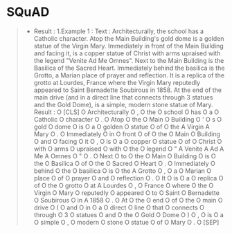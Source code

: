 # SQuAD
>* Result :
> 1.Example 1 :
> Text : Architecturally, the school has a Catholic character. Atop the Main Building's gold dome is a golden statue of the Virgin Mary. Immediately in front of the Main Building and facing it, is a copper statue of Christ with arms upraised with the legend \"Venite Ad Me Omnes\". Next to the Main Building is the Basilica of the Sacred Heart. Immediately behind the basilica is the Grotto, a Marian place of prayer and reflection. It is a replica of the grotto at Lourdes, France where the Virgin Mary reputedly appeared to Saint Bernadette Soubirous in 1858. At the end of the main drive (and in a direct line that connects through 3 statues and the Gold Dome), is a simple, modern stone statue of Mary.
> Result :
O       [CLS]
O       Architecturally
O       ,
O       the
O       school
O       has
O       a
O       Catholic
O       character
O       .
O       Atop
O       the
O       Main
O       Building
O       '
O       s
O       gold
O       dome
O       is
O       a
O       golden
O       statue
O       of
O       the
A       Virgin
A       Mary
O       .
O       Immediately
O       in
O       front
O       of
O       the
O       Main
O       Building
O       and
O       facing
O       it
O       ,
O       is
O       a
O       copper
O       statue
O       of
O       Christ
O       with
O       arms
O       upraised
O       with
O       the
O       legend
O       "
A       Venite
A       Ad
A       Me
A       Omnes
O       "
O       .
O       Next
O       to
O       the
O       Main
O       Building
O       is
O       the
O       Basilica
O       of
O       the
O       Sacred
O       Heart
O       .
O       Immediately
O       behind
O       the
O       basilica
O       is
O       the
A       Grotto
O       ,
O       a
O       Marian
O       place
O       of
O       prayer
O       and
O       reflection
O       .
O       It
O       is
O       a
O       replica
O       of
O       the
O       grotto
O       at
A       Lourdes
O       ,
O       France
O       where
O       the
O       Virgin
O       Mary
O       reputedly
O       appeared
O       to
O       Saint
O       Bernadette
O       Soubirous
O       in
A       1858
O       .
O       At
O       the
O       end
O       of
O       the
O       main
O       drive
O       (
O       and
O       in
O       a
O       direct
O       line
O       that
O       connects
O       through
O       3
O       statues
O       and
O       the
O       Gold
O       Dome
O       )
O       ,
O       is
O       a
O       simple
O       ,
O       modern
O       stone
O       statue
O       of
O       Mary
O       .
O       [SEP]


